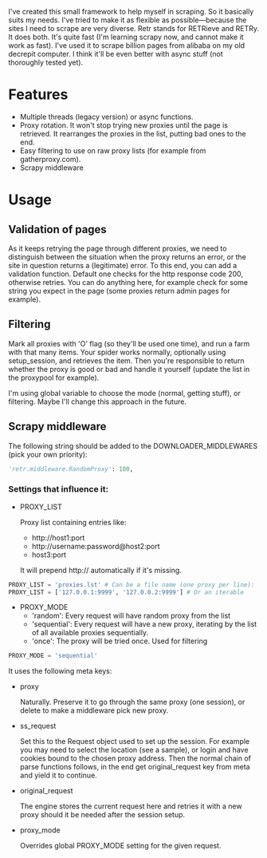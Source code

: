 I've created this small framework to help myself in scraping. So it basically suits my needs. I've tried to make it as flexible as possible—because the sites I need to scrape are very diverse. Retr stands for RETRieve and RETRy. It does both. It's quite fast (I'm learning scrapy now, and cannot make it work as fast). I've used it to scrape billion pages from alibaba on my old decrepit computer. I think it'll be even better with async stuff (not thoroughly tested yet).

# Features
- Multiple threads (legacy version) or async functions.
- Proxy rotation. It won't stop trying new proxies until the page is retrieved. It rearranges the proxies in the list, putting bad ones to the end.
- Easy filtering to use on raw proxy lists (for example from gatherproxy.com).
- Scrapy middleware

# Usage

## Validation of pages
As it keeps retrying the page through different proxies, we need to distinguish between the situation when the proxy returns an error, or the site in question returns a (legitimate) error. To this end, you can add a validation function. Default one checks for the http response code 200, otherwise retries. You can do anything here, for example check for some string you expect in the page (some proxies return admin pages for example).

## Filtering
Mark all proxies with 'O' flag (so they'll be used one time), and run a farm with that many items. Your spider works normally, optionally using setup_session, and retrieves the item. Then you're responsible to return whether the proxy is good or bad and handle it yourself (update the list in the proxypool for example).

I'm using global variable to choose the mode (normal, getting stuff), or filtering. Maybe I'll change this approach in the future.

## Scrapy middleware
The following string should be added to the DOWNLOADER_MIDDLEWARES (pick your own priority):
``` python
'retr.middleware.RandomProxy': 100,
```

### Settings that influence it:
- PROXY_LIST

  Proxy list containing entries like:
  * http://host1:port
  * http://username:password@host2:port
  * host3:port
  
  It will prepend http:// automatically if it's missing.
```python
PROXY_LIST = 'proxies.lst' # Can be a file name (one proxy per line):
PROXY_LIST = ['127.0.0.1:9999', '127.0.0.2:9999'] # Or an iterable
```
 
- PROXY_MODE
  * 'random': Every request will have random proxy from the list
  * 'sequential': Every request will have a new proxy, iterating by the list of all available proxies sequentially.
  * 'once': The proxy will be tried once. Used for filtering

```python
PROXY_MODE = 'sequential'
```

It uses the following meta keys:
* proxy

  Naturally. Preserve it to go through the same proxy (one session), or delete to make a middleware pick new proxy.
* ss_request

  Set this to the Request object used to set up the session. For example you may need to select the location (see a sample), or login and have cookies bound to the chosen proxy address. Then the normal chain of parse functions follows, in the end get original_request key from meta and yield it to continue.
* original_request

  The engine stores the current request here and retries it with a new proxy should it be needed after the session setup.
* proxy_mode
  
  Overrides global PROXY_MODE setting for the given request.